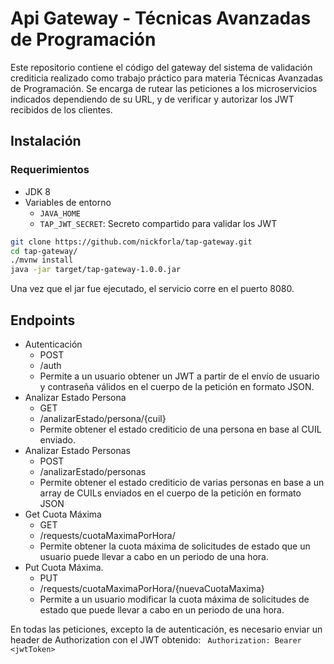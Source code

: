 # Api Gateway - Técnicas Avanzadas de Programación
Este repositorio contiene el código del gateway del sistema de validación crediticia realizado como trabajo práctico para materia Técnicas Avanzadas de Programación. Se encarga de rutear las peticiones a los microservicios indicados dependiendo de su URL, y de verificar y autorizar los JWT recibidos de los clientes.

## Instalación

### Requerimientos
- JDK 8
- Variables de entorno  
  - ```JAVA_HOME```
  - ```TAP_JWT_SECRET```: Secreto compartido para validar los JWT

```bash
git clone https://github.com/nickforla/tap-gateway.git
cd tap-gateway/
./mvnw install
java -jar target/tap-gateway-1.0.0.jar
```
Una vez que el jar fue ejecutado, el servicio corre en el puerto 8080.

## Endpoints

- Autenticación
  - POST
  - /auth
  - Permite a un usuario obtener un JWT a partir de el envío de usuario y contraseña válidos en el cuerpo de la petición en formato JSON.
- Analizar Estado Persona
  - GET
  - /analizarEstado/persona/{cuil}
  - Permite obtener el estado crediticio de una persona en base al CUIL enviado.
- Analizar Estado Personas
  - POST
  - /analizarEstado/personas
  - Permite obtener el estado crediticio de varias personas en base a un array de CUILs enviados en el cuerpo de la petición en formato JSON
- Get Cuota Máxima
  - GET
  - /requests/cuotaMaximaPorHora/
  - Permite obtener la cuota máxima de solicitudes de estado que un usuario puede llevar a cabo en un periodo de una hora.
- Put Cuota Máxima.
  - PUT
  - /requests/cuotaMaximaPorHora/{nuevaCuotaMaxima}
  - Permite a un usuario modificar la cuota máxima de solicitudes de estado que puede llevar a cabo en un periodo de una hora.

En todas las peticiones, excepto la de autenticación, es necesario enviar un header de Authorization con el JWT obtenido:
``` Authorization: Bearer <jwtToken>```  
